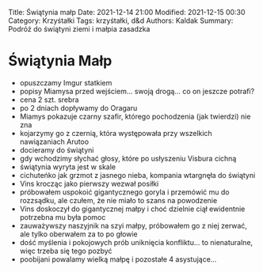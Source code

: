 Title: Świątynia małp
Date: 2021-12-14 21:00
Modified: 2021-12-15 00:30
Category: Krzyśtałki
Tags: krzyśtałki, d&d
Authors: Kaldak
Summary: Podróż do świątyni ziemi i małpia zasadzka

# Świątynia Małp

- opuszczamy Imgur statkiem
- popisy Miamysa przed wejściem… swoją drogą… co on jeszcze potrafi?
- cena 2 szt. srebra
- po 2 dniach dopływamy do Oragaru
- Miamys pokazuje czarny szafir, którego pochodzenia (jak twierdzi) nie zna
- kojarzymy go z czernią, która występowała przy wszelkich nawiązaniach Arutoo
- docieramy do świątyni
- gdy wchodzimy słychać głosy, które po usłyszeniu Visbura cichną
- świątynia wyryta jest w skale 
- cichuteńko jak grzmot z jasnego nieba, kompania wtargnęła do świątyni
- Vins krocząc jako pierwszy wezwał posiłki
- próbowałem uspokoić gigantycznego goryla i przemówić mu do rozzsądku, ale czułem, że nie miało to szans na powodzenie
- Vins doskoczył do gigantycznej małpy i choć dzielnie ciął ewidentnie potrzebna mu była pomoc
- zauważywszy naszyjnik na szyi małpy, próbowałem go z niej zerwać, ale tylko oberwałem za to po głowie
- dość myślenia i pokojowych prób uniknięcia konfliktu… to nienaturalne, więc trzeba się tego pozbyć
- poobijani powalamy wielką małpę i pozostałe 4 asystujące…